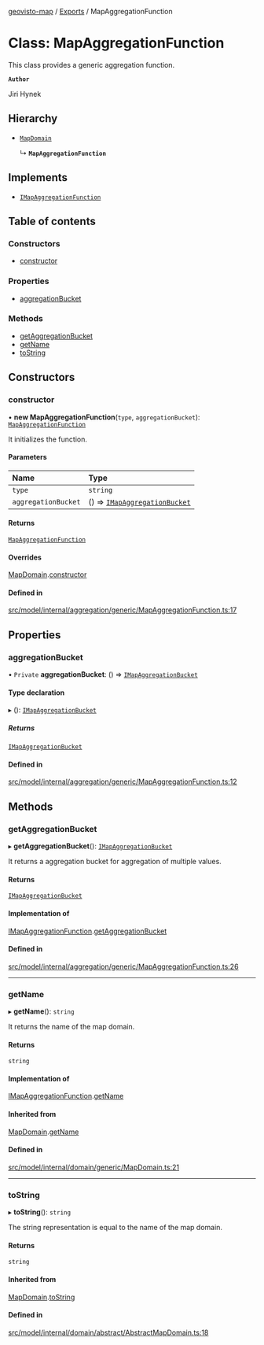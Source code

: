 [geovisto-map](../README.md) / [Exports](../modules.md) / MapAggregationFunction

# Class: MapAggregationFunction

This class provides a generic aggregation function.

**`Author`**

Jiri Hynek

## Hierarchy

- [`MapDomain`](MapDomain.md)

  ↳ **`MapAggregationFunction`**

## Implements

- [`IMapAggregationFunction`](../interfaces/IMapAggregationFunction.md)

## Table of contents

### Constructors

- [constructor](MapAggregationFunction.md#constructor)

### Properties

- [aggregationBucket](MapAggregationFunction.md#aggregationbucket)

### Methods

- [getAggregationBucket](MapAggregationFunction.md#getaggregationbucket)
- [getName](MapAggregationFunction.md#getname)
- [toString](MapAggregationFunction.md#tostring)

## Constructors

### constructor

• **new MapAggregationFunction**(`type`, `aggregationBucket`): [`MapAggregationFunction`](MapAggregationFunction.md)

It initializes the function.

#### Parameters

| Name | Type |
| :------ | :------ |
| `type` | `string` |
| `aggregationBucket` | () => [`IMapAggregationBucket`](../interfaces/IMapAggregationBucket.md) |

#### Returns

[`MapAggregationFunction`](MapAggregationFunction.md)

#### Overrides

[MapDomain](MapDomain.md).[constructor](MapDomain.md#constructor)

#### Defined in

[src/model/internal/aggregation/generic/MapAggregationFunction.ts:17](https://github.com/geovisto/geovisto-map/blob/e22d774889dbc28cc1ec62933ecf6bab6690f172/src/model/internal/aggregation/generic/MapAggregationFunction.ts#L17)

## Properties

### aggregationBucket

• `Private` **aggregationBucket**: () => [`IMapAggregationBucket`](../interfaces/IMapAggregationBucket.md)

#### Type declaration

▸ (): [`IMapAggregationBucket`](../interfaces/IMapAggregationBucket.md)

##### Returns

[`IMapAggregationBucket`](../interfaces/IMapAggregationBucket.md)

#### Defined in

[src/model/internal/aggregation/generic/MapAggregationFunction.ts:12](https://github.com/geovisto/geovisto-map/blob/e22d774889dbc28cc1ec62933ecf6bab6690f172/src/model/internal/aggregation/generic/MapAggregationFunction.ts#L12)

## Methods

### getAggregationBucket

▸ **getAggregationBucket**(): [`IMapAggregationBucket`](../interfaces/IMapAggregationBucket.md)

It returns a aggregation bucket for aggregation of multiple values.

#### Returns

[`IMapAggregationBucket`](../interfaces/IMapAggregationBucket.md)

#### Implementation of

[IMapAggregationFunction](../interfaces/IMapAggregationFunction.md).[getAggregationBucket](../interfaces/IMapAggregationFunction.md#getaggregationbucket)

#### Defined in

[src/model/internal/aggregation/generic/MapAggregationFunction.ts:26](https://github.com/geovisto/geovisto-map/blob/e22d774889dbc28cc1ec62933ecf6bab6690f172/src/model/internal/aggregation/generic/MapAggregationFunction.ts#L26)

___

### getName

▸ **getName**(): `string`

It returns the name of the map domain.

#### Returns

`string`

#### Implementation of

[IMapAggregationFunction](../interfaces/IMapAggregationFunction.md).[getName](../interfaces/IMapAggregationFunction.md#getname)

#### Inherited from

[MapDomain](MapDomain.md).[getName](MapDomain.md#getname)

#### Defined in

[src/model/internal/domain/generic/MapDomain.ts:21](https://github.com/geovisto/geovisto-map/blob/e22d774889dbc28cc1ec62933ecf6bab6690f172/src/model/internal/domain/generic/MapDomain.ts#L21)

___

### toString

▸ **toString**(): `string`

The string representation is equal to the name of the map domain.

#### Returns

`string`

#### Inherited from

[MapDomain](MapDomain.md).[toString](MapDomain.md#tostring)

#### Defined in

[src/model/internal/domain/abstract/AbstractMapDomain.ts:18](https://github.com/geovisto/geovisto-map/blob/e22d774889dbc28cc1ec62933ecf6bab6690f172/src/model/internal/domain/abstract/AbstractMapDomain.ts#L18)
